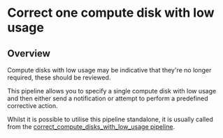# Correct one compute disk with low usage

## Overview

Compute disks with low usage may be indicative that they're no longer required, these should be reviewed.

This pipeline allows you to specify a single compute disk with low usage and then either send a notification or attempt to perform a predefined corrective action.

Whilst it is possible to utilise this pipeline standalone, it is usually called from the [correct_compute_disks_with_low_usage pipeline](https://hub.flowpipe.io/mods/turbot/gcp_thrifty/pipelines/gcp_thrifty.pipeline.correct_compute_disks_with_low_usage).